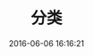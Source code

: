 ﻿---
title: 分类
date: 2016-06-06 16:16:21
type: "categories"
layout: "categories"
comments: false #关闭评论
---

